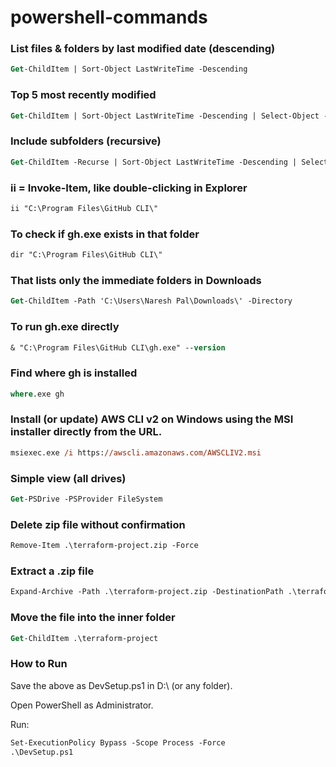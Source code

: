 # powershell-commands

### List files & folders by last modified date (descending)
```ps
Get-ChildItem | Sort-Object LastWriteTime -Descending
```
### Top 5 most recently modified
```ps
Get-ChildItem | Sort-Object LastWriteTime -Descending | Select-Object -First 5
```
### Include subfolders (recursive)
```ps
Get-ChildItem -Recurse | Sort-Object LastWriteTime -Descending | Select-Object FullName, LastWriteTime -First 10
```
### ii = Invoke-Item, like double-clicking in Explorer
```ps
ii "C:\Program Files\GitHub CLI\"
```
### To check if gh.exe exists in that folder
```ps
dir "C:\Program Files\GitHub CLI\"
```
### That lists only the immediate folders in Downloads
```ps
Get-ChildItem -Path 'C:\Users\Naresh Pal\Downloads\' -Directory
```
### To run gh.exe directly
```ps
& "C:\Program Files\GitHub CLI\gh.exe" --version
```
### Find where gh is installed
```ps
where.exe gh
```
### Install (or update) AWS CLI v2 on Windows using the MSI installer directly from the URL.
```ps
msiexec.exe /i https://awscli.amazonaws.com/AWSCLIV2.msi
```
### Simple view (all drives) 
```ps
Get-PSDrive -PSProvider FileSystem
```
### Delete zip file without confirmation
```ps
Remove-Item .\terraform-project.zip -Force
```
### Extract a .zip file
```ps
Expand-Archive -Path .\terraform-project.zip -DestinationPath .\terraform-project -Force
```
### Move the file into the inner folder
```ps
Get-ChildItem .\terraform-project
```
### How to Run

Save the above as DevSetup.ps1 in D:\ (or any folder).

Open PowerShell as Administrator.

Run:
```ps
Set-ExecutionPolicy Bypass -Scope Process -Force
.\DevSetup.ps1
```
